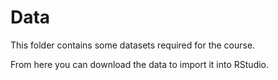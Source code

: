 # Data
This folder contains some datasets required for the course.

From here you can download the data to import it into RStudio.
